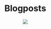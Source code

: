 <div align="center">

# Blogposts

[![](https://cdn.hashnode.com/res/hashnode/image/upload/v1590146505600/QKVP31_SM.png?w=800&h=420&fit=crop&crop=entropy&auto=format&q=60)](https://bolajiayodeji.com)

</div>
